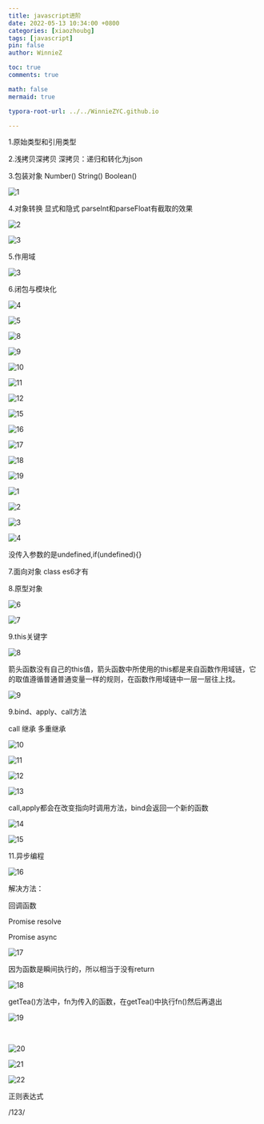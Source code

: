 ```yaml
---
title: javascript进阶
date: 2022-05-13 10:34:00 +0800
categories: [xiaozhoubg]
tags: [javascript]
pin: false
author: WinnieZ

toc: true
comments: true

math: false
mermaid: true

typora-root-url: ../../WinnieZYC.github.io

---
```


1.原始类型和引用类型

2.浅拷贝深拷贝 深拷贝：递归和转化为json

3.包装对象 Number() String() Boolean()

![1](/assets/blog_res/2022-05-13-javaScript%E8%BF%9B%E9%98%B6.assets/1.png)

4.对象转换 显式和隐式 parseInt和parseFloat有截取的效果

![2](/assets/blog_res/2022-05-13-javaScript%E8%BF%9B%E9%98%B6.assets/2.png)

![3](/assets/blog_res/2022-05-13-javaScript%E8%BF%9B%E9%98%B6.assets/3.png)

5.作用域 

![3](/assets/blog_res/2022-05-13-javaScript%E8%BF%9B%E9%98%B6.assets/3-16524291789771.png)

6.闭包与模块化

![4](/assets/blog_res/2022-05-13-javaScript%E8%BF%9B%E9%98%B6.assets/4.png)

![5](/assets/blog_res/2022-05-13-javaScript%E8%BF%9B%E9%98%B6.assets/5.png)

![8](/assets/blog_res/2022-05-13-javaScript%E8%BF%9B%E9%98%B6.assets/8.png)

![9](/assets/blog_res/2022-05-13-javaScript%E8%BF%9B%E9%98%B6.assets/9.png)

![10](/assets/blog_res/2022-05-13-javaScript%E8%BF%9B%E9%98%B6.assets/10.png)

![11](/assets/blog_res/2022-05-13-javaScript%E8%BF%9B%E9%98%B6.assets/11.png)

![12](/assets/blog_res/2022-05-13-javaScript%E8%BF%9B%E9%98%B6.assets/12.png)

![15](/assets/blog_res/2022-05-13-javaScript%E8%BF%9B%E9%98%B6.assets/15.png)

![16](/assets/blog_res/2022-05-13-javaScript%E8%BF%9B%E9%98%B6.assets/16.png)

![17](/assets/blog_res/2022-05-13-javaScript%E8%BF%9B%E9%98%B6.assets/17.png)

![18](/assets/blog_res/2022-05-13-javaScript%E8%BF%9B%E9%98%B6.assets/18.png)

![19](/assets/blog_res/2022-05-13-javaScript%E8%BF%9B%E9%98%B6.assets/19.png)

![1](/assets/blog_res/2022-05-13-javaScript%E8%BF%9B%E9%98%B6.assets/1-16524291926262.png)

![2](/assets/blog_res/2022-05-13-javaScript%E8%BF%9B%E9%98%B6.assets/2-16524291926263.png)

![3](/assets/blog_res/2022-05-13-javaScript%E8%BF%9B%E9%98%B6.assets/3-16524291926264.png)

![4](/assets/blog_res/2022-05-13-javaScript%E8%BF%9B%E9%98%B6.assets/4-16524291926265.png)

没传入参数的是undefined,if(undefined){}

7.面向对象 class es6才有

8.原型对象

![6](/assets/blog_res/2022-05-13-javaScript%E8%BF%9B%E9%98%B6.assets/6.png)

![7](/assets/blog_res/2022-05-13-javaScript%E8%BF%9B%E9%98%B6.assets/7.png)

9.this关键字

![8](/assets/blog_res/2022-05-13-javaScript%E8%BF%9B%E9%98%B6.assets/8-16524292322656.png)

箭头函数没有自己的this值，箭头函数中所使用的this都是来自函数作用域链，它的取值遵循普通普通变量一样的规则，在函数作用域链中一层一层往上找。

![9](/assets/blog_res/2022-05-13-javaScript%E8%BF%9B%E9%98%B6.assets/9-16524292380237.png)

9.bind、apply、call方法

call 继承 多重继承

![10](/assets/blog_res/2022-05-13-javaScript%E8%BF%9B%E9%98%B6.assets/10-16524292471408.png)

![11](/assets/blog_res/2022-05-13-javaScript%E8%BF%9B%E9%98%B6.assets/11-16524292510869.png)

![12](/assets/blog_res/2022-05-13-javaScript%E8%BF%9B%E9%98%B6.assets/12-165242925479710.png)

![13](/assets/blog_res/2022-05-13-javaScript%E8%BF%9B%E9%98%B6.assets/13-165242926651711.png)

call,apply都会在改变指向时调用方法，bind会返回一个新的函数

![14](/assets/blog_res/2022-05-13-javaScript%E8%BF%9B%E9%98%B6.assets/14.png)

![15](/assets/blog_res/2022-05-13-javaScript%E8%BF%9B%E9%98%B6.assets/15-165242928252312.png)

11.异步编程

![16](/assets/blog_res/2022-05-13-javaScript%E8%BF%9B%E9%98%B6.assets/16-165242928754413.png)

解决方法：

回调函数

Promise resolve

Promise async

![17](/assets/blog_res/2022-05-13-javaScript%E8%BF%9B%E9%98%B6.assets/17-165242929188414.png)

因为函数是瞬间执行的，所以相当于没有return

![18](/assets/blog_res/2022-05-13-javaScript%E8%BF%9B%E9%98%B6.assets/18-165242930057815.png)

getTea()方法中，fn为传入的函数，在getTea()中执行fn()然后再退出

![19](/assets/blog_res/2022-05-13-javaScript%E8%BF%9B%E9%98%B6.assets/19-165242930733116.png)

<br/>

![20](/assets/blog_res/2022-05-13-javaScript%E8%BF%9B%E9%98%B6.assets/20.png)

![21](/assets/blog_res/2022-05-13-javaScript%E8%BF%9B%E9%98%B6.assets/21.png)

![22](/assets/blog_res/2022-05-13-javaScript%E8%BF%9B%E9%98%B6.assets/22.png)

正则表达式

/123/